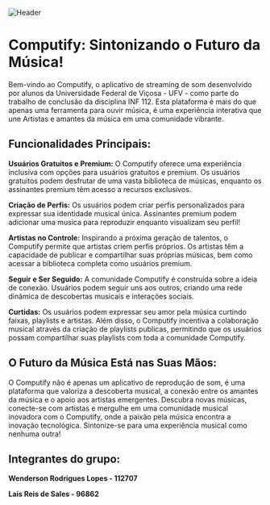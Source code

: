 ![Header](https://github.com/INF112-Programacao2/20232-team-7/assets/132304981/c5ad9163-ff68-4cc0-b3a8-aa5c81428924)
<h1>Computify: Sintonizando o Futuro da Música!</h1>
<p>Bem-vindo ao Computify, o aplicativo de streaming de som desenvolvido por alunos da Universidade Federal de Viçosa - UFV - como parte do trabalho de conclusão da disciplina INF 112. Esta plataforma é mais do que apenas uma ferramenta para ouvir música, é uma experiência interativa que une Artistas e amantes da música em uma comunidade vibrante.</p>

<h2>Funcionalidades Principais:</h2>
<p><b>Usuários Gratuitos e Premium:</b> O Computify oferece uma experiência inclusiva com opções para usuários gratuitos e premium. Os usuários gratuitos podem desfrutar de uma vasta biblioteca de músicas, enquanto os assinantes premium têm acesso a recursos exclusivos.</p>
<p><b>Criação de Perfis:</b> Os usuários podem criar perfis personalizados para expressar sua identidade musical única. Assinantes premium podem adicionar uma musica para reproduzir enquanto visualizam seu perfil!</p>
<p><b>Artistas no Controle:</b> Inspirando a próxima geração de talentos, o Computify permite que artistas criem perfis próprios. Os artistas têm a capacidade de publicar e compartilhar suas próprias músicas, bem como acessar a biblioteca completa como usuários premium.</p>
<p><b>Seguir e Ser Seguido:</b> A comunidade Computify é construída sobre a ideia de conexão. Usuários podem seguir uns aos outros, criando uma rede dinâmica de descobertas musicais e interações sociais.</p>
<p><b>Curtidas:</b> Os usuários podem expressar seu amor pela música curtindo faixas, playlists e artistas. Além disso, o Computify incentiva a colaboração musical através da criação de playlists publicas, permitindo que os usuários possam compartilhar suas playlists com toda a comunidade Computify.</p>

<h2>O Futuro da Música Está nas Suas Mãos:</h2>
<p>O Computify não é apenas um aplicativo de reprodução de som, é uma plataforma que valoriza a descoberta musical, a conexão entre os amantes da música e o apoio aos artistas emergentes. Descubra novas músicas, conecte-se com artistas e mergulhe em uma comunidade musical inovadora com o Computify, onde a paixão pela música encontra a inovação tecnológica. Sintonize-se para uma experiência musical como nenhuma outra!</p>

<h2>Integrantes do grupo:</h2>
<p><b>Wenderson Rodrigues Lopes - 112707</b></p>
<p><b>Laís Reis de Sales - 96862</b></p>
